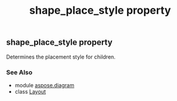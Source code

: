﻿---
title: shape_place_style property
second_title: Aspose.Diagram for Python via .NET API References
description: 
type: docs
weight: 160
url: /python-net/aspose.diagram/layout/shape_place_style/
is_root: false
---

## shape_place_style property


Determines the placement style for children.

### See Also
* module [aspose.diagram](../../)
* class [Layout](/diagram/python-net/aspose.diagram/layout)
